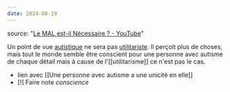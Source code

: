 ```yaml
---
date: 2024-08-19
---
```

source: "[Le MAL est-il Nécessaire ? - YouTube](https://youtu.be/olX2n5eiL3E?t=619)"

Un point de vue [autistique](autisme.md) ne sera pas [utilitariste](utilitarisme.md). Il perçoit plus de choses, mais tout le monde semble être conscient pour une personne avec autisme de chaque détail mais à cause de l'[[utilitarisme]] ce n'est pas le cas. 
- lien avec [[Une personne avec autisme a une unicité en elle]]
- [!] Faire note *conscience*